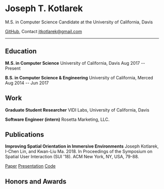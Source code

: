 # Joseph T. Kotlarek

M.S. in Computer Science Candidate at the University of California, Davis

[GitHub](), Contact jtkotlarek@gmail.com

---

## Education

**M.S. in Computer Science**
University of California, Davis
Aug 2017 -- Present

**B.S. in Computer Science & Engineering**
University of California, Merced
Aug 2014 -- Jun 2017

## Work

**Graduate Student Researcher**
VIDI Labs, University of California, Davis


**Software Engineer (intern)**
Rosetta Marketing, LLC.

## Publications

**Improving Spatial Orientation in Immersive Environments**
Joseph Kotlarek, I-Chen Lin, and Kwan-Liu Ma. 2018. In Proceedings of the Symposium on Spatial User Interaction (SUI '18). ACM New York, NY, USA, 79-88.

[Paper](https://dl.acm.org/citation.cfm?doid=3267782.3267792) [Presentation](https://www.youtube.com/watch?v=FTz-UwdWKfA) [Code](https://github.com/jkotlarek/VidiVRTokamak)

## Honors and Awards